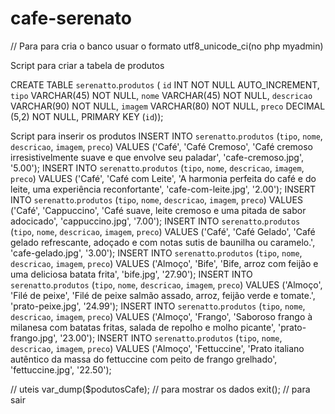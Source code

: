 # cafe-serenato

// Para para cria o banco usuar o formato utf8_unicode_ci(no php myadmin)

Script para criar a tabela de produtos

CREATE TABLE `serenatto`.`produtos` (
`id` INT NOT NULL AUTO_INCREMENT,
`tipo` VARCHAR(45) NOT NULL,
`nome` VARCHAR(45) NOT NULL,
`descricao` VARCHAR(90) NOT NULL,
`imagem` VARCHAR(80) NOT NULL,
`preco` DECIMAL (5,2) NOT NULL,
PRIMARY KEY (`id`));

Script para inserir os produtos
INSERT INTO `serenatto`.`produtos` (`tipo`, `nome`, `descricao`, `imagem`, `preco`) VALUES ('Café', 'Café Cremoso', 'Café cremoso irresistivelmente suave e que envolve seu paladar', 'cafe-cremoso.jpg', '5.00');
INSERT INTO `serenatto`.`produtos` (`tipo`, `nome`, `descricao`, `imagem`, `preco`) VALUES ('Café', 'Café com Leite', 'A harmonia perfeita do café e do leite, uma experiência reconfortante', 'cafe-com-leite.jpg', '2.00');
INSERT INTO `serenatto`.`produtos` (`tipo`, `nome`, `descricao`, `imagem`, `preco`) VALUES ('Café', 'Cappuccino', 'Café suave, leite cremoso e uma pitada de sabor adocicado', 'cappuccino.jpg', '7.00');
INSERT INTO `serenatto`.`produtos` (`tipo`, `nome`, `descricao`, `imagem`, `preco`) VALUES ('Café', 'Café Gelado', 'Café gelado refrescante, adoçado e com notas sutis de baunilha ou caramelo.', 'cafe-gelado.jpg', '3.00');
INSERT INTO `serenatto`.`produtos` (`tipo`, `nome`, `descricao`, `imagem`, `preco`) VALUES ('Almoço', 'Bife', 'Bife, arroz com feijão e uma deliciosa batata frita', 'bife.jpg', '27.90');
INSERT INTO `serenatto`.`produtos` (`tipo`, `nome`, `descricao`, `imagem`, `preco`) VALUES ('Almoço', 'Filé de peixe', 'Filé de peixe salmão assado, arroz, feijão verde e tomate.', 'prato-peixe.jpg', '24.99');
INSERT INTO `serenatto`.`produtos` (`tipo`, `nome`, `descricao`, `imagem`, `preco`) VALUES ('Almoço', 'Frango', 'Saboroso frango à milanesa com batatas fritas, salada de repolho e molho picante', 'prato-frango.jpg', '23.00');
INSERT INTO `serenatto`.`produtos` (`tipo`, `nome`, `descricao`, `imagem`, `preco`) VALUES ('Almoço', 'Fettuccine', 'Prato italiano autêntico da massa do fettuccine com peito de frango grelhado', 'fettuccine.jpg', '22.50');

// uteis
var_dump($podutosCafe); // para mostrar os dados
exit(); // para sair
